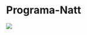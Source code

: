 # Programa-Natt
<img src="https://github.com/vimalverma558/vimalverma558/raw/v2/img/helloworld.gif" style="max-width: 100%; display: inline-block;" data-target="animated-image.originalImage">
